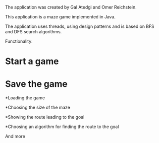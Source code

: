 The application was created by Gal Atedgi and Omer Reichstein.

This application is a maze game implemented in Java.

The application uses threads, using design patterns and is based on BFS and DFS search algorithms.

Functionality:

  # Start a game

  # Save the game

  *Loading the game

  *Choosing the size of the maze

  *Showing the route leading to the goal

  *Choosing an algorithm for finding the route to the goal

  And more
